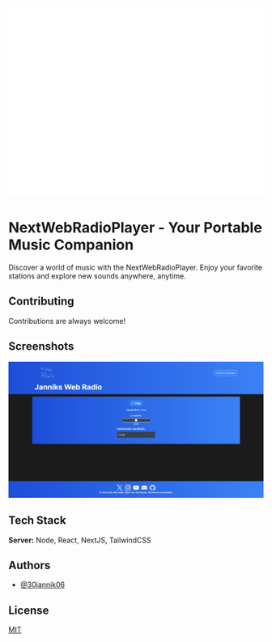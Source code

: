 
![Logo](https://raw.githubusercontent.com/30jannik06/next-webradioplayer/main/Examples/webradioLogo.png)


# NextWebRadioPlayer - Your Portable Music Companion

Discover a world of music with the NextWebRadioPlayer. Enjoy your favorite stations and explore new sounds anywhere, anytime.


## Contributing

Contributions are always welcome!

## Screenshots

![App Screenshot](https://raw.githubusercontent.com/30jannik06/next-webradioplayer/main/Examples/Example.png)


## Tech Stack

**Server:** Node, React, NextJS, TailwindCSS


## Authors

- [@30jannik06](https://www.github.com/30jannik06)


## License

[MIT](https://github.com/30jannik06/next-webradioplayer/blob/main/LICENSE)

